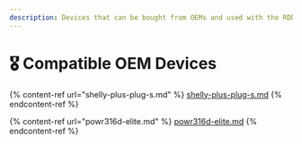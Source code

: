 ```yaml
---
description: Devices that can be bought from OEMs and used with the RDDL Network
---
```


# 🎖 Compatible OEM Devices

{% content-ref url="shelly-plus-plug-s.md" %}
[shelly-plus-plug-s.md](shelly-plus-plug-s.md)
{% endcontent-ref %}

{% content-ref url="powr316d-elite.md" %}
[powr316d-elite.md](powr316d-elite.md)
{% endcontent-ref %}
